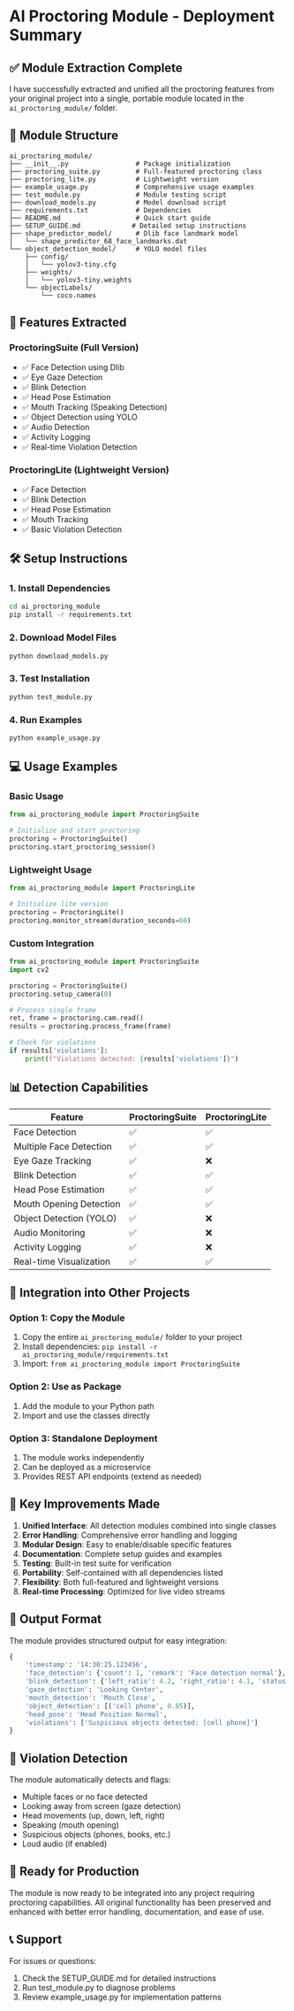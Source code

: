 # AI Proctoring Module - Deployment Summary

## ✅ Module Extraction Complete

I have successfully extracted and unified all the proctoring features from your original project into a single, portable module located in the `ai_proctoring_module/` folder.

## 📁 Module Structure

```
ai_proctoring_module/
├── __init__.py                 # Package initialization
├── proctoring_suite.py         # Full-featured proctoring class
├── proctoring_lite.py          # Lightweight version
├── example_usage.py            # Comprehensive usage examples
├── test_module.py              # Module testing script
├── download_models.py          # Model download script
├── requirements.txt            # Dependencies
├── README.md                   # Quick start guide
├── SETUP_GUIDE.md             # Detailed setup instructions
├── shape_predictor_model/      # Dlib face landmark model
│   └── shape_predictor_68_face_landmarks.dat
└── object_detection_model/     # YOLO model files
    ├── config/
    │   └── yolov3-tiny.cfg
    ├── weights/
    │   └── yolov3-tiny.weights
    └── objectLabels/
        └── coco.names
```

## 🚀 Features Extracted

### ProctoringSuite (Full Version)
- ✅ Face Detection using Dlib
- ✅ Eye Gaze Detection
- ✅ Blink Detection
- ✅ Head Pose Estimation
- ✅ Mouth Tracking (Speaking Detection)
- ✅ Object Detection using YOLO
- ✅ Audio Detection
- ✅ Activity Logging
- ✅ Real-time Violation Detection

### ProctoringLite (Lightweight Version)
- ✅ Face Detection
- ✅ Blink Detection
- ✅ Head Pose Estimation
- ✅ Mouth Tracking
- ✅ Basic Violation Detection

## 🛠️ Setup Instructions

### 1. Install Dependencies
```bash
cd ai_proctoring_module
pip install -r requirements.txt
```

### 2. Download Model Files
```bash
python download_models.py
```

### 3. Test Installation
```bash
python test_module.py
```

### 4. Run Examples
```bash
python example_usage.py
```

## 💻 Usage Examples

### Basic Usage
```python
from ai_proctoring_module import ProctoringSuite

# Initialize and start proctoring
proctoring = ProctoringSuite()
proctoring.start_proctoring_session()
```

### Lightweight Usage
```python
from ai_proctoring_module import ProctoringLite

# Initialize lite version
proctoring = ProctoringLite()
proctoring.monitor_stream(duration_seconds=60)
```

### Custom Integration
```python
from ai_proctoring_module import ProctoringSuite
import cv2

proctoring = ProctoringSuite()
proctoring.setup_camera(0)

# Process single frame
ret, frame = proctoring.cam.read()
results = proctoring.process_frame(frame)

# Check for violations
if results['violations']:
    print(f"Violations detected: {results['violations']}")
```

## 📊 Detection Capabilities

| Feature | ProctoringSuite | ProctoringLite |
|---------|----------------|----------------|
| Face Detection | ✅ | ✅ |
| Multiple Face Detection | ✅ | ✅ |
| Eye Gaze Tracking | ✅ | ❌ |
| Blink Detection | ✅ | ✅ |
| Head Pose Estimation | ✅ | ✅ |
| Mouth Opening Detection | ✅ | ✅ |
| Object Detection (YOLO) | ✅ | ❌ |
| Audio Monitoring | ✅ | ❌ |
| Activity Logging | ✅ | ❌ |
| Real-time Visualization | ✅ | ✅ |

## 🔧 Integration into Other Projects

### Option 1: Copy the Module
1. Copy the entire `ai_proctoring_module/` folder to your project
2. Install dependencies: `pip install -r ai_proctoring_module/requirements.txt`
3. Import: `from ai_proctoring_module import ProctoringSuite`

### Option 2: Use as Package
1. Add the module to your Python path
2. Import and use the classes directly

### Option 3: Standalone Deployment
1. The module works independently
2. Can be deployed as a microservice
3. Provides REST API endpoints (extend as needed)

## 🎯 Key Improvements Made

1. **Unified Interface**: All detection modules combined into single classes
2. **Error Handling**: Comprehensive error handling and logging
3. **Modular Design**: Easy to enable/disable specific features
4. **Documentation**: Complete setup guides and examples
5. **Testing**: Built-in test suite for verification
6. **Portability**: Self-contained with all dependencies listed
7. **Flexibility**: Both full-featured and lightweight versions
8. **Real-time Processing**: Optimized for live video streams

## 📝 Output Format

The module provides structured output for easy integration:

```python
{
    'timestamp': '14:30:25.123456',
    'face_detection': {'count': 1, 'remark': 'Face detection normal'},
    'blink_detection': {'left_ratio': 4.2, 'right_ratio': 4.1, 'status': 'No Blink'},
    'gaze_detection': 'Looking Center',
    'mouth_detection': 'Mouth Close',
    'object_detection': [('cell phone', 0.85)],
    'head_pose': 'Head Position Normal',
    'violations': ['Suspicious objects detected: [cell phone]']
}
```

## 🚨 Violation Detection

The module automatically detects and flags:
- Multiple faces or no face detected
- Looking away from screen (gaze detection)
- Head movements (up, down, left, right)
- Speaking (mouth opening)
- Suspicious objects (phones, books, etc.)
- Loud audio (if enabled)

## 🎉 Ready for Production

The module is now ready to be integrated into any project requiring proctoring capabilities. All original functionality has been preserved and enhanced with better error handling, documentation, and ease of use.

## 📞 Support

For issues or questions:
1. Check the SETUP_GUIDE.md for detailed instructions
2. Run test_module.py to diagnose problems
3. Review example_usage.py for implementation patterns
